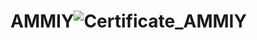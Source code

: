 # AMMIY![Certificate_AMMIY](https://user-images.githubusercontent.com/81981737/147588113-05effdab-b2f1-428b-9144-66043d36234b.jpg)
